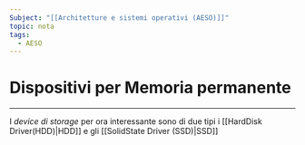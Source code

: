 ```yaml
---
Subject: "[[Architetture e sistemi operativi (AESO)]]"
topic: nota
tags:
  - AESO
---
```


# Dispositivi per Memoria permanente
---
I _device di storage_ per ora interessante sono di due tipi  i [[HardDisk Driver(HDD)|HDD]] e gli [[SolidState Driver (SSD)|SSD]]
